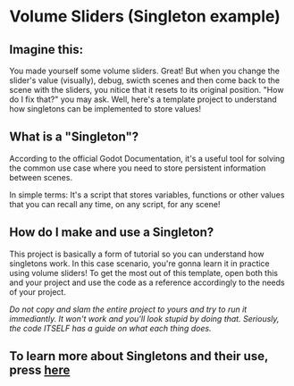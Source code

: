 # Volume Sliders (Singleton example)
## Imagine this:
You made yourself some volume sliders. Great! But when you change the slider's value (visually), debug, swicth scenes and then come back to the scene with the sliders, you nitice that it resets to its original position. "How do I fix that?" you may ask. Well, here's a template project to understand how singletons can be implemented to store values!

## What is a "Singleton"?
According to the official Godot Documentation, it's a useful tool for solving the common use case where you need to store persistent information between scenes.

In simple terms: It's a script that stores variables, functions or other values that you can recall any time, on any script, for any scene!

## How do I make and use a Singleton?
This project is basically a form of tutorial so you can understand how singletons work. In this case scenario, you're gonna learn it in practice using volume sliders!
To get the most out of this template, open both this and your project and use the code as a reference accordingly to the needs of your project.

_Do not copy and slam the entire project to yours and try to run it immediantly. It won't work and you'll look stupid by doing that. Seriously, the code ITSELF has a guide on what each thing does._



## To learn more about Singletons and their use, press [here](https://docs.godotengine.org/en/stable/tutorials/scripting/singletons_autoload.html)
